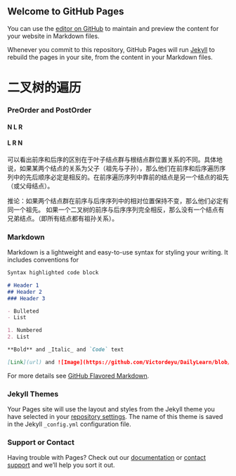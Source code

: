 ## Welcome to GitHub Pages

You can use the [editor on GitHub](https://github.com/Victordeyu/DailyLearn/edit/gh-pages/index.md) to maintain and preview the content for your website in Markdown files.

Whenever you commit to this repository, GitHub Pages will run [Jekyll](https://jekyllrb.com/) to rebuild the pages in your site, from the content in your Markdown files.

# 二叉树的遍历

### PreOrder and PostOrder

####  N L R
####  L R N

  可以看出前序和后序的区别在于叶子结点群与根结点群位置关系的不同。具体地说，如果某两个结点的关系为父子（祖先与子孙），那么他们在前序和后序遍历序列中的先后顺序必定是相反的。在前序遍历序列中靠前的结点是另一个结点的祖先（或父母结点）。
  
  推论：如果两个结点群在前序与后序序列中的相对位置保持不变，那么他们必定有同一个祖先。
       如果一个二叉树的前序与后序序列完全相反，那么没有一个结点有兄弟结点。（即所有结点都有祖孙关系）。

### Markdown

Markdown is a lightweight and easy-to-use syntax for styling your writing. It includes conventions for

```markdown
Syntax highlighted code block

# Header 1
## Header 2
### Header 3

- Bulleted
- List

1. Numbered
2. List

**Bold** and _Italic_ and `Code` text

[Link](url) and ![Image](https://github.com/Victordeyu/DailyLearn/blob/gh-pages/KMP/getNext.png)
```

For more details see [GitHub Flavored Markdown](https://guides.github.com/features/mastering-markdown/).

### Jekyll Themes

Your Pages site will use the layout and styles from the Jekyll theme you have selected in your [repository settings](https://github.com/Victordeyu/DailyLearn/settings). The name of this theme is saved in the Jekyll `_config.yml` configuration file.

### Support or Contact

Having trouble with Pages? Check out our [documentation](https://docs.github.com/categories/github-pages-basics/) or [contact support](https://support.github.com/contact) and we’ll help you sort it out.

